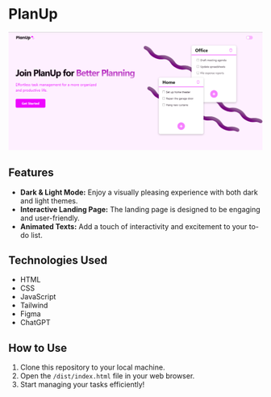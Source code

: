 # PlanUp

![Website Screenshot](PlanUp.png)

## Features

- **Dark & Light Mode:** Enjoy a visually pleasing experience with both dark and light themes.
- **Interactive Landing Page:** The landing page is designed to be engaging and user-friendly.
- **Animated Texts:** Add a touch of interactivity and excitement to your to-do list.

## Technologies Used

- HTML
- CSS
- JavaScript
- Tailwind
- Figma
- ChatGPT

## How to Use

1. Clone this repository to your local machine.
2. Open the `/dist/index.html` file in your web browser.
3. Start managing your tasks efficiently!
